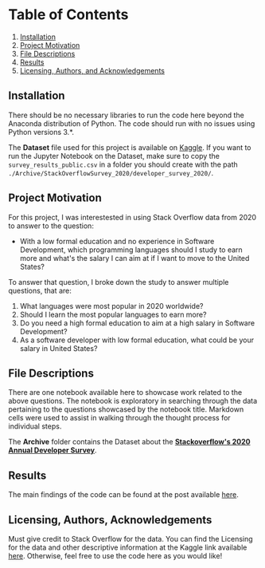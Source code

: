 # Table of Contents
1. [Installation](#installation)
2. [Project Motivation](#motivation)
3. [File Descriptions](#files)
4. [Results](#results)
5. [Licensing, Authors, and Acknowledgements](#licensing)

## Installation <a name="installation"></a>

There should be no necessary libraries to run the code here beyond the Anaconda distribution of Python.  The code should run with no issues using Python versions 3.*.

The **Dataset** file used for this project is available on [Kaggle](https://www.kaggle.com/aitzaz/stack-overflow-developer-survey-2020/data). If you want to run the Jupyter Notebook on the Dataset, make sure to copy the `survey_results_public.csv` in a folder you should create with the path `./Archive/StackOverflowSurvey_2020/developer_survey_2020/`.

## Project Motivation<a name="motivation"></a>

For this project, I was interestested in using Stack Overflow data from 2020 to answer to the question:

* With a low formal education and no experience in Software Development, which programming languages should I study to earn more and what's the salary I can aim at if I want to move to the United States?

To answer that question, I broke down the study to answer multiple questions, that are:

1. What languages were most popular in 2020 worldwide?
2. Should I learn the most popular languages to earn more?
3. Do you need a high formal education to aim at a high salary in Software Development?
4. As a software developer with low formal education, what could be your salary in United States?


## File Descriptions <a name="files"></a>

There are one notebook available here to showcase work related to the above questions. The notebook is exploratory in searching through the data pertaining to the questions showcased by the notebook title. Markdown cells were used to assist in walking through the thought process for individual steps.  

The **Archive** folder contains the Dataset about the [**Stackoverflow's 2020 Annual Developer Survey**](https://www.kaggle.com/aitzaz/stack-overflow-developer-survey-2020).

## Results<a name="results"></a>

The main findings of the code can be found at the post available [here]().

## Licensing, Authors, Acknowledgements<a name="licensing"></a>

Must give credit to Stack Overflow for the data.  You can find the Licensing for the data and other descriptive information at the Kaggle link available [here](https://www.kaggle.com/aitzaz/stack-overflow-developer-survey-2020/data). Otherwise, feel free to use the code here as you would like! 
